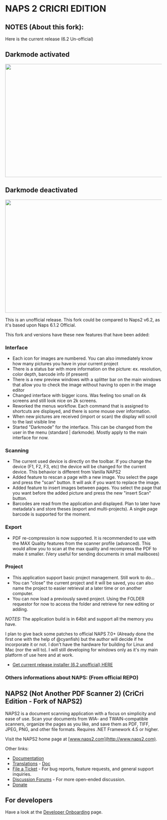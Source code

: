 # NAPS 2 CRICRI EDITION
## NOTES (About this fork): 
Here is the current release (6.2 Un-official)

## Darkmode activated
<img src="https://github.com/christianclavet/naps2-cricri-edition/assets/13395943/1fab8b6f-e11d-42e5-ade6-ac5c14701c54" width="729" height="364">

## Darkmode deactivated
<img src="https://github.com/christianclavet/naps2-cricri-edition/assets/13395943/844162e4-a2cd-4b72-bb6d-893a076954ce" width="729" height="364">

This is an unofficial release. This fork could be compared to Naps2 v6.2, as it's based upon Naps 6.1.2 Official.

This fork and versions have these new features that have been added:

### **Interface**
- Each icon for images are numbered. You can also immediately know how many pictures you have in your current project
- There is a status bar with more information on the picture: ex. resolution, color depth, barcode info (if present)
- There is a new preview windows with a splitter bar on the main windows that allow you to check the image without having to open in the image editor 
- Changed interface with bigger icons. Was feeling too small on 4k screens and still look nice on 2k screens.
- Reworked the menus workflow. Each command that is assigned to shortcuts are displayed, and there is some mouse over information.
- When new pictures are received (import or scan) the display will scroll to the last visible line 
- Started "Darkmode" for the interface. This can be changed from the user in the menu (standard | darkmode). Mostly apply to the main interface for now.

### **Scanning**
- The current used device is directly on the toolbar. If you change the device (F1, F2, F3, etc) the device will be changed for the current device. This behavior is different from Vanilla NAPS2
- Added feature to rescan a page with a new image. You select the page and press the "scan" button. It will ask if you want to replace the image. 
- Added feature to insert images between pages. You select the page that you want before the added picture and press the new "insert Scan" button.
- Barcodes are read from the application and displayed. Plan to later have metadata's and store theses (export and multi-projects). A single page barcode is supported for the moment. 

### **Export**
- PDF re-compression is now supported. It is recommended to use with the MAX Quality features from the scanner profile (advanced). This would allow you to scan at the max quality and recompress the PDF to make it smaller. (Very useful for sending documents in small mailboxes)

### **Project**
- This application support basic project management. Still work to do...
- You can "close" the current project and it will be saved, you can also name the project to easier retrieval at a later time or on another computer.
- You can now load a previously saved project. Using the FOLDER requestor for now to access the folder and retrieve for new editing or adding.

*NOTES:*
The application build is in 64bit and support all the memory you have. 

I plan to give back some patches to official NAPS 7.0+ (Already done the first one with the help of  @cyanfish) but the author will decide if he incorporate it or not. I don't have the hardware for building for Linux and Mac (nor the will to). I will still developing for windows only as it's my main platform of use here and at work. 

- [Get current release installer (6.2 unofficial) HERE](https://github.com/christianclavet/naps2-cricri-edition/releases/tag/v6.2.0_CriCri_Edition)

### Others informations about NAPS: (From official REPO)
## NAPS2 (Not Another PDF Scanner 2) (CriCri Edition - Fork of NAPS2)

NAPS2 is a document scanning application with a focus on simplicity and ease of use. Scan your documents from WIA- and TWAIN-compatible scanners, organize the pages as you like, and save them as PDF, TIFF, JPEG, PNG, and other file formats. Requires .NET Framework 4.5 or higher.

Visit the NAPS2 home page at [www.naps2.com](http://www.naps2.com).

Other links:
- [Documentation](http://www.naps2.com/support.html)
- [Translations](http://translate.naps2.com/) - [Doc](http://www.naps2.com/doc-translations.html)
- [File a Ticket](https://sourceforge.net/p/naps2/tickets/) - For bug reports, feature requests, and general support inquiries.
- [Discussion Forums](https://sourceforge.net/p/naps2/discussion/general/) - For more open-ended discussion.
- [Donate](https://www.paypal.com/cgi-bin/webscr?cmd=_s-xclick&hosted_button_id=M77MFAP2ZV9RG)

## For developers
Have a look at the [Developer Onboarding](https://www.naps2.com/doc-dev-onboarding.html) page.


